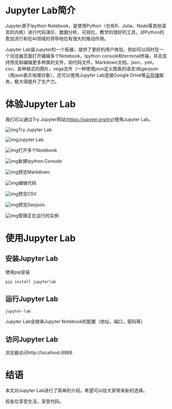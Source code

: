 # Jupyter Lab简介

Jupyter源于Ipython Notebook，是使用Python（也有R、Julia、Node等其他语言的内核）进行代码演示、数据分析、可视化、教学的很好的工具，对Python的愈加流行和在AI领域的领导地位有很大的推动作用。

Jupyter Lab是Jupyter的一个拓展，提供了更好的用户体验，例如可以同时在一个浏览器页面打开编辑多个Notebook，Ipython console和terminal终端，并且支持预览和编辑更多种类的文件，如代码文件，Markdown文档，json，yml，csv，各种格式的图片，vega文件（一种使用json定义图表的语言)和geojson（用json表示地理对象），还可以使用Jupyter Lab连接Google Drive等[云存储](https://cloud.tencent.com/product/cos?from=10680)服务，极大得提升了生产力。

# 体验Jupyter Lab

我们可以通过Try Jupyter网站(https://jupyter.org/try)使用Jupyter Lab。



![img](https://ask.qcloudimg.com/draft/1000830/xmzz8a0e88.png?imageView2/2/w/1620)Try Jupyter Lab

![img](https://ask.qcloudimg.com/draft/1000830/8e50q5ucqj.png?imageView2/2/w/1620)Jupyter Lab

![img](https://ask.qcloudimg.com/draft/1000830/jhmy8ib4jr.png?imageView2/2/w/1620)打开多个Notebook

![img](https://ask.qcloudimg.com/draft/1000830/49f9onr03r.png?imageView2/2/w/1620)新建Ipython Console

![img](https://ask.qcloudimg.com/draft/1000830/g3856kf635.png?imageView2/2/w/1620)预览Markdown

![img](https://ask.qcloudimg.com/draft/1000830/l72wi82qjw.png?imageView2/2/w/1620)编辑代码

![img](https://ask.qcloudimg.com/draft/1000830/wv78vohka5.png?imageView2/2/w/1620)预览CSV

![img](https://ask.qcloudimg.com/draft/1000830/a3ubslu1nr.png?imageView2/2/w/1620)预览Geojson

![img](https://ask.qcloudimg.com/draft/1000830/bmvvjq5i44.png?imageView2/2/w/1620)管理正在运行的实例

# 使用Jupyter Lab

## 安装Jupyter Lab

使用pip安装

```bash
pip install jupyterlab
```

## 运行Jupyter Lab

```bash
jupyter-lab
```

Jupyter Lab会继承Jupyter Notebook的配置（地址，端口，密码等）

## 访问Jupyter Lab

浏览器访问http://localhost:8888

# 结语

本文对Jupyter Lab进行了简单的介绍，希望可以给大家带来新的选择。

祝各位享受生活，享受代码。